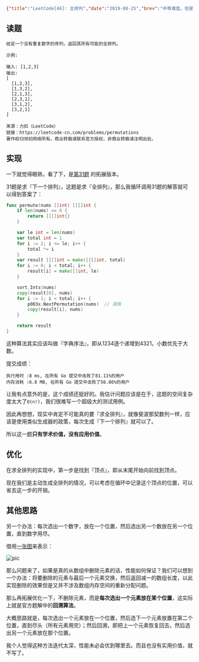 ```json lw-blog-meta
{"title":"LeetCode[46]: 全排列","date":"2019-08-25","brev":"中等难度。但是觉得有点难。","tags":["算法与数据结构"]}
```



## 读题

```text
给定一个没有重复数字的序列，返回其所有可能的全排列。

示例:

输入: [1,2,3]
输出:
[
  [1,2,3],
  [1,3,2],
  [2,1,3],
  [2,3,1],
  [3,1,2],
  [3,2,1]
]

来源：力扣（LeetCode）
链接：https://leetcode-cn.com/problems/permutations
著作权归领扣网络所有。商业转载请联系官方授权，非商业转载请注明出处。
```

## 实现

一下就觉得眼熟，看了下，是[第31题](https://www.lewinblog.com/dj/blog/page/LeetCode%5B31%5D:%20%E4%B8%8B%E4%B8%80%E4%B8%AA%E6%8E%92%E5%88%97/)
的拓展版本。

31题是求『下一个排列』，这题是求『全排列』，那么我循环调用31题的解答就可以得到答案了：

```go
func permute(nums []int) [][]int {
    if len(nums) == 0 {
        return [][]int{}
    }

    var le int = len(nums)
    var total int = 1
    for i := 2; i <= le; i++ {
        total *= i
    }
    var result [][]int = make([][]int, total)
    for i := 0; i < total; i++ {
        result[i] = make([]int, le)
    }

    sort.Ints(nums)
    copy(result[0], nums)
    for i := 1; i < total; i++ {
        p003x.NextPermutation(nums)  // 调用
        copy(result[i], nums)
    }

    return result
}
```

这种算法其实应该叫做『字典序法』，即从1234逐个递增到4321，小数优先于大数。

提交成绩：

```text
执行用时 :8 ms, 在所有 Go 提交中击败了81.11%的用户
内存消耗 :6.8 MB, 在所有 Go 提交中击败了56.86%的用户
```

让我有点意外的是，这个成绩还挺好的。我估计问题应该是在于，这题的空间复杂度太大了`O(n!)`，我们很难写一个超级大的测试用例。

因此再想想，现实中肯定不可能真的要『求全排列』，就像斐波那契数列一样，应该是使用类似生成器的政策，每次生成『下一个排列』就可以了。

所以这一题**只有学术价值，没有应用价值**。

## 优化

在求全排列的实现中，第一步是找到『顶点』，即从末尾开始向前找到顶点。

现在我们是主动生成全排列的情况，可以考虑在循环中记录这个顶点的位置，可以省去这一步的开销。

## 其他思路

另一个办法：每次选出一个数字，放在一个位置，然后选出另一个数放在另一个位置，直到数字用尽。

借用[一张图](https://leetcode-cn.com/problems/permutations/solution/hui-su-di-gui-suan-fa-by-user8125r/)来表示：

![pic](/static/blog/2019-08-25-LeetCode-46.png)

那么问题来了，如果是真的从数组中删除元素的话，性能如何保证？我们可以想到一个办法：将要删除的元素与最后一个元素交换，然后返回减一的数组长度，以此实现删除的效果但是又并不涉及数组内存空间的重新分配问题。

那么再拓展优化一下，不删除元素，而是**每次选出一个元素放在某个位置**，这实际上就是官方题解中的**回溯算法**。

大概思路就是，每次选出一个元素放在一个位置，然后选下一个元素放置在第二个位置，直到尽头（所有元素用完）；然后回溯，即把上一个元素恢复回去，然后选出另一个元素放在那个位置。

我个人觉得这种方法迭代太深，性能未必会优到哪里去。而且也没有实用价值，就不写了。

